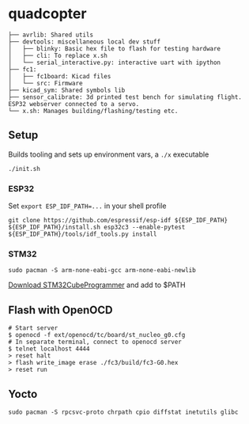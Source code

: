 # quadcopter

    ├── avrlib: Shared utils
    ├── devtools: miscellaneous local dev stuff
    │   ├── blinky: Basic hex file to flash for testing hardware
    │   ├── cli: To replace x.sh
    │   └── serial_interactive.py: interactive uart with ipython
    ├── fc1: 
    │   ├── fc1board: Kicad files
    │   └── src: Firmware
    ├── kicad_sym: Shared symbols lib
    ├── sensor_calibrate: 3d printed test bench for simulating flight. ESP32 webserver connected to a servo.
    └── x.sh: Manages building/flashing/testing etc.

## Setup

Builds tooling and sets up environment vars, a `./x` executable

```
./init.sh
```

### ESP32

Set `export ESP_IDF_PATH=...` in your shell profile

```
git clone https://github.com/espressif/esp-idf ${ESP_IDF_PATH}
${ESP_IDF_PATH}/install.sh esp32c3 --enable-pytest
${ESP_IDF_PATH}/tools/idf_tools.py install
```

### STM32

```
sudo pacman -S arm-none-eabi-gcc arm-none-eabi-newlib
```

[Download STM32CubeProgrammer](https://www.st.com/en/development-tools/stm32cubeprog.html#get-software) and add to \$PATH

## Flash with OpenOCD

```
# Start server
$ openocd -f ext/openocd/tc/board/st_nucleo_g0.cfg
# In separate terminal, connect to openocd server
$ telnet localhost 4444
> reset halt
> flash write_image erase ./fc3/build/fc3-G0.hex
> reset run
```
## Yocto

```
sudo pacman -S rpcsvc-proto chrpath cpio diffstat inetutils glibc
```
